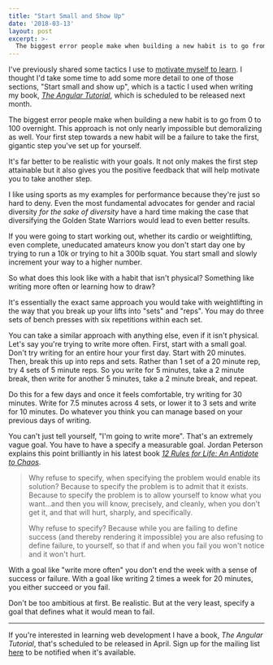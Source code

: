 ```yaml
---
title: "Start Small and Show Up"
date: '2018-03-13'
layout: post
excerpt: >-
  The biggest error people make when building a new habit is to go from 0 to 100 overnight.
---
```


I've previously shared some tactics I use to <a href="http://atom-morgan.github.io/learning-and-motivation" target="_blank">motivate myself to learn</a>. I thought I'd take some time to add some more detail to one of those sections, "Start small and show up", which is a tactic I used when writing my book, <a href="http://www.angulartutorial.org/" target="_blank">*The Angular Tutorial*</a>, which is scheduled to be released next month.

The biggest error people make when building a new habit is to go from 0 to 100 overnight. This approach is not only nearly impossible but demoralizing as well. Your first step towards a new habit will be a failure to take the first, gigantic step you've set up for yourself.

It's far better to be realistic with your goals. It not only makes the first step attainable but it also gives you the positive feedback that will help motivate you to take another step.

I like using sports as my examples for performance because they're just so hard to deny. Even the most fundamental advocates for gender and racial diversity *for the sake of diversity* have a hard time making the case that diversifying the Golden State Warriors would lead to even better results.

If you were going to start working out, whether its cardio or weightlifting, even complete, uneducated amateurs know you don't start day one by trying to run a 10k or trying to hit a 300lb squat. You start small and slowly increment your way to a higher number.

So what does this look like with a habit that isn't physical? Something like writing more often or learning how to draw?

It's essentially the exact same approach you would take with weightlifting in the way that you break up your lifts into "sets" and "reps". You may do three sets of bench presses with six repetitions within each set.

You can take a similar approach with anything else, even if it isn't physical. Let's say you're trying to write more often. First, start with a small goal. Don't try writing for an entire hour your first day. Start with 20 minutes. Then, break this up into reps and sets. Rather than 1 set of a 20 minute rep, try 4 sets of 5 minute reps. So you write for 5 minutes, take a 2 minute break, then write for another 5 minutes, take a 2 minute break, and repeat.

Do this for a few days and once it feels comfortable, try writing for 30 minutes. Write for 7.5 minutes across 4 sets, or lower it to 3 sets and write for 10 minutes. Do whatever you think you can manage based on your previous days of writing.

You can't just tell yourself, "I'm going to write more". That's an extremely vague goal. You have to have a specify a measurable goal. Jordan Peterson explains this point brilliantly in his latest book <a href="https://www.amazon.com/12-Rules-Life-Antidote-Chaos-ebook/dp/B01FPGY5T0/ref=sr_1_1?ie=UTF8&qid=1519228758&sr=8-1&keywords=12+rules+for+life+an+antidote+to+chaos" target="_blank">*12 Rules for Life: An Antidote to Chaos*</a>.

> Why refuse to specify, when specifying the problem would enable its solution? Because to specify the problem is to admit that it exists. Because to specify the problem is to allow yourself to know what you want...and then you will know, precisely, and cleanly, when you don't get it, and that will hurt, sharply, and specifically.
>
> Why refuse to specify? Because while you are failing to define success (and thereby rendering it impossible) you are also refusing to define failure, to yourself, so that if and when you fail you won't notice and it won't hurt.

With a goal like "write more often" you don't end the week with a sense of success or failure. With a goal like writing 2 times a week for 20 minutes, you either succeed or you fail.

Don't be too ambitious at first. Be realistic. But at the very least, specify a goal that defines what it would mean to fail.

---

If you're interested in learning web development I have a book, *The Angular Tutorial*, that's scheduled to be released in April. Sign up for the mailing list [here](http://www.angulartutorial.org/) to be notified when it's available.
